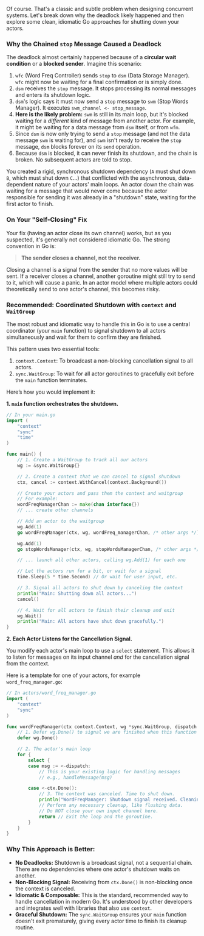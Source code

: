 Of course. That's a classic and subtle problem when designing concurrent systems. Let's break down why the deadlock likely happened and then explore some clean, idiomatic Go approaches for shutting down your actors.

### Why the Chained `stop` Message Caused a Deadlock

The deadlock almost certainly happened because of a **circular wait condition** or a **blocked sender**. Imagine this scenario:

1.  `wfc` (Word Freq Controller) sends `stop` to `dsm` (Data Storage Manager). `wfc` might now be waiting for a final confirmation or is simply done.
2.  `dsm` receives the `stop` message. It stops processing its normal messages and enters its shutdown logic.
3.  `dsm`'s logic says it must now send a `stop` message to `swm` (Stop Words Manager). It executes `swm_channel <- stop_message`.
4.  **Here is the likely problem:** `swm` is still in its main loop, but it's blocked waiting for a *different* kind of message from another actor. For example, it might be waiting for a data message from `dsm` itself, or from `wfm`.
5.  Since `dsm` is now only trying to send a `stop` message (and not the data message `swm` is waiting for), and `swm` isn't ready to receive the `stop` message, `dsm` blocks forever on its `send` operation.
6.  Because `dsm` is blocked, it can never finish its shutdown, and the chain is broken. No subsequent actors are told to stop.

You created a rigid, synchronous shutdown dependency (`A` must shut down `B`, which must shut down `C`...) that conflicted with the asynchronous, data-dependent nature of your actors' main loops. An actor down the chain was waiting for a message that would never come because the actor responsible for sending it was already in a "shutdown" state, waiting for the first actor to finish.

### On Your "Self-Closing" Fix

Your fix (having an actor close its own channel) works, but as you suspected, it's generally not considered idiomatic Go. The strong convention in Go is:

> **The sender closes a channel, not the receiver.**

Closing a channel is a signal from the sender that no more values will be sent. If a receiver closes a channel, another goroutine might still try to send to it, which will cause a panic. In an actor model where multiple actors could theoretically send to one actor's channel, this becomes risky.

### Recommended: Coordinated Shutdown with `context` and `WaitGroup`

The most robust and idiomatic way to handle this in Go is to use a central coordinator (your `main` function) to signal shutdown to all actors simultaneously and wait for them to confirm they are finished.

This pattern uses two essential tools:
1.  `context.Context`: To broadcast a non-blocking cancellation signal to all actors.
2.  `sync.WaitGroup`: To wait for all actor goroutines to gracefully exit before the `main` function terminates.

Here’s how you would implement it:

**1. `main` function orchestrates the shutdown.**

```go
// In your main.go
import (
    "context"
    "sync"
    "time"
)

func main() {
    // 1. Create a WaitGroup to track all our actors
    wg := &sync.WaitGroup{}

    // 2. Create a context that we can cancel to signal shutdown
    ctx, cancel := context.WithCancel(context.Background())

    // Create your actors and pass them the context and waitgroup
    // For example:
    wordFreqManagerChan := make(chan interface{})
    // ... create other channels

    // Add an actor to the waitgroup
    wg.Add(1)
    go wordFreqManager(ctx, wg, wordFreq_managerChan, /* other args */)

    wg.Add(1)
    go stopWordsManager(ctx, wg, stopWordsManagerChan, /* other args */)

    // ... launch all other actors, calling wg.Add(1) for each one

    // Let the actors run for a bit, or wait for a signal
    time.Sleep(5 * time.Second) // Or wait for user input, etc.

    // 3. Signal all actors to shut down by canceling the context
    println("Main: Shutting down all actors...")
    cancel()

    // 4. Wait for all actors to finish their cleanup and exit
    wg.Wait()
    println("Main: All actors have shut down gracefully.")
}
```

**2. Each Actor Listens for the Cancellation Signal.**

You modify each actor's main loop to use a `select` statement. This allows it to listen for messages on its input channel *and* for the cancellation signal from the context.

Here is a template for one of your actors, for example `word_freq_manager.go`:

```go
// In actors/word_freq_manager.go
import (
    "context"
    "sync"
)

func wordFreqManager(ctx context.Context, wg *sync.WaitGroup, dispatch chan interface{}, /* other channels */) {
    // 1. Defer wg.Done() to signal we are finished when this function returns
    defer wg.Done()

    // 2. The actor's main loop
    for {
        select {
        case msg := <-dispatch:
            // This is your existing logic for handling messages
            // e.g., handleMessage(msg)

        case <-ctx.Done():
            // 3. The context was canceled. Time to shut down.
            println("WordFreqManager: Shutdown signal received. Cleaning up.")
            // Perform any necessary cleanup, like flushing data.
            // Do NOT close your own input channel here.
            return // Exit the loop and the goroutine.
        }
    }
}
```

### Why This Approach is Better:

*   **No Deadlocks:** Shutdown is a broadcast signal, not a sequential chain. There are no dependencies where one actor's shutdown waits on another.
*   **Non-Blocking Signal:** Receiving from `ctx.Done()` is non-blocking once the context is canceled.
*   **Idiomatic & Composable:** This is the standard, recommended way to handle cancellation in modern Go. It's understood by other developers and integrates well with libraries that also use `context`.
*   **Graceful Shutdown:** The `sync.WaitGroup` ensures your `main` function doesn't exit prematurely, giving every actor time to finish its cleanup routine.
